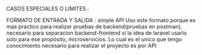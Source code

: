 




CASOS ESPECIALES O LIMITES
: 


FORMATO DE ENTRADA Y SALIDA
: simple API 
    Uso este formato porque es mas practico para realizar pruebas de backend(pruebas en postman), necesario para separacion backend-frontend si la idea de laravel usarlo solo para ese propósito, microservicios. Lo cual es el unico que tengo conocimiento necesario para realizar el proyecto es por API

